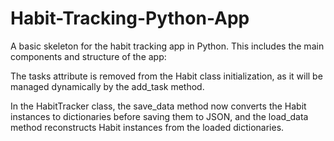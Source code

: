 # Habit-Tracking-Python-App

A basic skeleton for the habit tracking app in Python. This includes the main components and structure of the app:

The tasks attribute is removed from the Habit class initialization, as it will be managed dynamically by the add_task method.

In the HabitTracker class, the save_data method now converts the Habit instances to dictionaries before saving them to JSON, and the load_data method reconstructs Habit instances from the loaded dictionaries.
